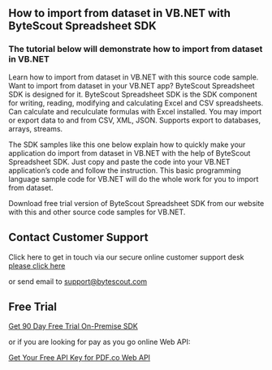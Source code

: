 ## How to import from dataset in VB.NET with ByteScout Spreadsheet SDK

### The tutorial below will demonstrate how to import from dataset in VB.NET

Learn how to import from dataset in VB.NET with this source code sample. Want to import from dataset in your VB.NET app? ByteScout Spreadsheet SDK is designed for it. ByteScout Spreadsheet SDK is the SDK component for writing, reading, modifying and calculating Excel and CSV spreadsheets. Can calculate and reculculate formulas with Excel installed. You may import or export data to and from CSV, XML, JSON. Supports export to databases, arrays, streams.

The SDK samples like this one below explain how to quickly make your application do import from dataset in VB.NET with the help of ByteScout Spreadsheet SDK. Just copy and paste the code into your VB.NET application’s code and follow the instruction. This basic programming language sample code for VB.NET will do the whole work for you to import from dataset.

Download free trial version of ByteScout Spreadsheet SDK from our website with this and other source code samples for VB.NET.

## Contact Customer Support

Click here to get in touch via our secure online customer support desk [please click here](https://bytescout.zendesk.com/hc/en-us/requests/new?subject=ByteScout%20Spreadsheet%20SDK%20Question)

or send email to [support@bytescout.com](mailto:support@bytescout.com?subject=ByteScout%20Spreadsheet%20SDK%20Question) 

## Free Trial

[Get 90 Day Free Trial On-Premise SDK](https://bytescout.com/download/web-installer?utm_source=github-readme)

or if you are looking for pay as you go online Web API:

[Get Your Free API Key for PDF.co Web API](https://pdf.co/documentation/api?utm_source=github-readme)